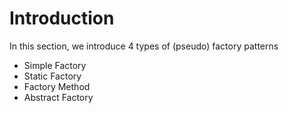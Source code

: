 # Introduction
In this section, we introduce 4 types of (pseudo) factory patterns
* Simple Factory
* Static Factory
* Factory Method 
* Abstract Factory
